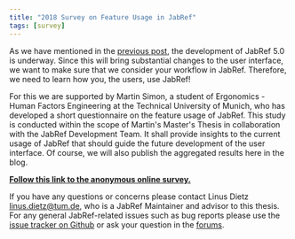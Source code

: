 ```yaml
---
title: "2018 Survey on Feature Usage in JabRef"
tags: [survey]
---
```


As we have mentioned in the [previous post](https://blog.jabref.org/#october-02-2018-%E2%80%93-hacktoberfest-and-jabref-5-0-development), the development of JabRef 5.0 is underway.
Since this will bring substantial changes to the user interface, we want to make sure that we consider your workflow in JabRef.
Therefore, we need to learn how you, the users, use JabRef!

For this we are supported by Martin Simon, a student of Ergonomics - Human Factors Engineering at the Technical University of Munich, who has developed a short questionnaire on the feature usage of JabRef.
This study is conducted within the scope of Martin's Master's Thesis in collaboration with the JabRef Development Team.
It shall provide insights to the current usage of JabRef that should guide the future development of the user interface.
Of course, we will also publish the aggregated results here in the blog.

[**Follow this link to the anonymous online survey.**](https://docs.google.com/forms/d/e/1FAIpQLSfO_xS9y5C9UALGsz0rFD5jgnVGuRbhvMXls3cf9NsGQNPZjg/viewform?usp=sf_link)

If you have any questions or concerns please contact Linus Dietz <linus.dietz@tum.de>, who is a JabRef Maintainer and advisor to this thesis. For any general JabRef-related issues such as bug reports please use the [issue tracker on Github](https://github.com/JabRef/jabref) or ask your question in the [forums](https://discourse.jabref.org/).
